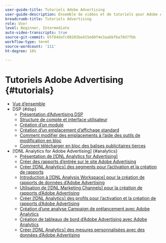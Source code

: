 ```yaml
---
user-guide-title: Tutoriels Adobe Advertising
user-guide-description: Ensemble de vidéos et de tutoriels pour Adobe Advertising.
breadcrumb-title: Tutoriels Advertising
role: User
level: Beginner, Intermediate
auto-video-transcripts: true
source-git-commit: 65f84dafc00203be415e60f4e3aabbfba70d7fbb
workflow-type: tm+mt
source-wordcount: '111'
ht-degree: 16%

---
```



# Tutoriels Adobe Advertising {#tutorials}

+ [Vue d’ensemble](overview.md)
+ DSP {#dsp}
   + [Présentation d’Advertising DSP](/help/dsp/intro.md)
   + [Structure de compte et interface utilisateur](/help/dsp/ui.md)
   + [Création d’un module](/help/dsp/package-create.md)
   + [Création d’un emplacement d’affichage standard](/help/dsp/placement-create.md)
   + [Comment modifier des emplacements à l’aide des outils de modification en bloc](/help/dsp/bulk-edit-placement-tools.md)
   + [Comment télécharger en bloc des balises publicitaires tierces](/help/dsp/bulk-upload-third-party-ad-tags.md)
+ [!DNL Analytics for Adobe Advertising] {#analytics}
   + [Présentation de [!DNL Analytics for Advertising]](/help/integrations/analytics/intro-a4adc.md)
   + [Créer des rapports d’entrée sur le site Adobe Advertising](/help/integrations/analytics/analytics-site-entry-a4adc.md)
   + [Créer [!DNL Analytics] des segments pour l’activation et la création de rapports](/help/integrations/analytics/analytics-segments-a4adc.md)
   + [Introduction à [!DNL Analysis Workspace] pour la création de rapports de données d’Adobe Advertising](/help/integrations/analytics/analytics-analysis-workspace-a4adc.md)
   + [Utilisation de  [!DNL Marketing Channels]  pour la création de rapports d’Adobe Advertising](/help/integrations/analytics/analytics-reporting-a4adc.md)
   + [Créer [!DNL Analytics] des profils pour l’activation et la création de rapports d’Adobe Advertising](/help/integrations/analytics/analytics-profiles-a4adc.md)
   + [Création d’une analyse Campaign de prélancement avec Adobe Analytics](/help/integrations/analytics/analytics-pre-launch-a4adc.md)
   + [Création de tableaux de bord d’Adobe Advertising avec Adobe Analytics](/help/integrations/analytics/analytics-dashboards-a4adc.md)
   + [Créer [!DNL Analytics] des mesures personnalisées avec des données d’Adobe Advertising](/help/integrations/analytics/analytics-custom-metrics-a4adc.md)

<!-- Add to DSP chapter once the videos are complete:
  + [How to Create a Placement](/help/dsp/placement-create.md)
  + [Placement Targeting Capabilities](/help/dsp/placement-targeting.md)
  + [Audience Libraries and Applying Behavioral Targeting](/help/dsp/audience-libraries.md)
-->

<!-- If I move the "Analytics for Advertising chapter into a larger Integrations chapter, then I'll need to set up redirects by copying a CSV file into this repo and populating it for those legacy file names. -->
